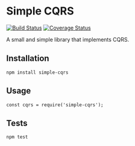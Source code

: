 Simple CQRS
=========

[![Build Status](https://travis-ci.org/rmelo/simple-cqrs.svg?branch=master)](https://travis-ci.org/rmelo/simple-cqrs) [![Coverage Status](https://coveralls.io/repos/github/rmelo/simple-cqrs/badge.svg?branch=master)](https://coveralls.io/github/rmelo/simple-cqrs?branch=master)

A small and simple library that implements CQRS.

## Installation

  `npm install simple-cqrs`

## Usage

    const cqrs = require('simple-cqrs');


## Tests

  `npm test`